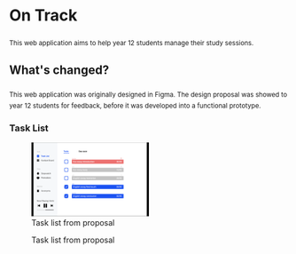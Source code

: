# On Track 

<sub> This web application aims to help year 12 students manage their study sessions. </sub>

## What's changed?
<sub> This web application was originally designed in Figma. The design proposal was showed to year 12 students for feedback, before it was developed into a functional prototype. </sub>

### Task List
<figure>
<img src="images/taskList.png" width = "50%"/>
<figcaption> Task list from proposal </figcaption>
</figure>

<figure src="images/taskListSite.png" width = "50%">
<figcaption> Task list from proposal </figcaption>
</figure>

